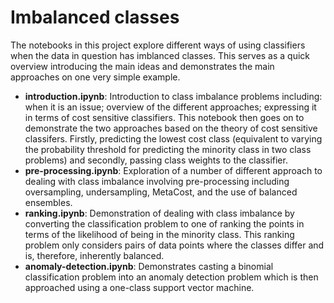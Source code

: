 # Imbalanced classes

The notebooks in this project explore different ways of using classifiers when the data in question has imblanced classes. 
This serves as a quick overview introducing the main ideas and demonstrates the main approaches on one very simple example.

- **introduction.ipynb**: Introduction to class imbalance problems including: when it is an issue; overview of the different approaches; expressing it in terms of cost sensitive classifiers. This notebook then goes on to demonstrate the two approaches based on the theory of cost sensitive classifers. Firstly, predicting the lowest cost class (equivalent to varying the probability threshold for predicting the minority class in two class problems) and secondly, passing class weights to the classifier.
- **pre-processing.ipynb**: Exploration of a number of different approach to dealing with class imbalance involving pre-processing including oversampling, undersampling, MetaCost, and the use of balanced ensembles.
- **ranking.ipynb**: Demonstration of dealing with class imbalance by converting the classification problem to one of ranking the points in terms of the likelihood of being in the minority class. This ranking problem only considers pairs of data points where the classes differ and is, therefore, inherently balanced.
- **anomaly-detection.ipynb**: Demonstrates casting a binomial classification problem into an anomaly detection problem which is then approached using a one-class support vector machine.
